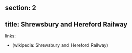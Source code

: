 section: 2
----
title: Shrewsbury and Hereford Railway
----
links:
- (wikipedia: Shrewsbury_and_Hereford_Railway)
